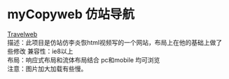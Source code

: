# myCopyweb 仿站导航
 [Travelweb](https://tombeijing.github.io/myCopyweb/Travel%20web/index.html)  
 描述：此项目是仿站仿李炎恢html视频写的一个网站，布局上在他的基础上做了些修改
 兼容性：ie8以上   
 布局：响应式布局和流体布局结合 pc和mobile 均可浏览  
 注意：图片加大加载有些慢。  

